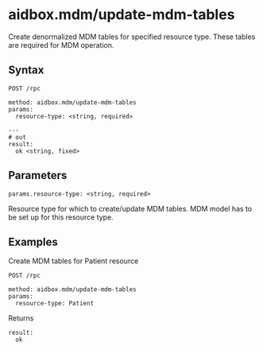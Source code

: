 # aidbox.mdm/update-mdm-tables

Create denormalized MDM tables for specified resource type. These tables are required for MDM operation.

## Syntax

```
POST /rpc

method: aidbox.mdm/update-mdm-tables
params:
  resource-type: <string, required>

---
# out
result:
  ok <string, fixed>
```

## Parameters

`params.resource-type: <string, required>`

Resource type for which to create/update MDM tables. MDM model has to be set up for this resource type.

## Examples

Create MDM tables for Patient resource

```
POST /rpc

method: aidbox.mdm/update-mdm-tables
params:
  resource-type: Patient
```

Returns

```
result:
  ok
```
